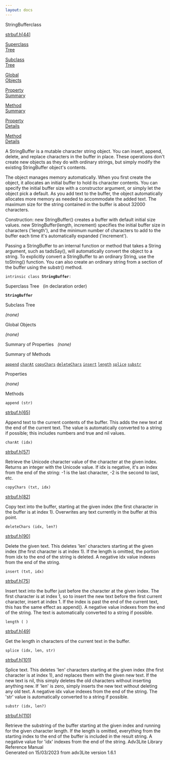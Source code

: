 ```yaml
---
layout: docs
---
```

<span class="title">StringBuffer</span><span class="type">class</span>

[strbuf.h](../file/strbuf.h.html)\[[44](../source/strbuf.h.html#44)\]

[Superclass  
Tree](#_SuperClassTree_)

[Subclass  
Tree](#_SubClassTree_)

[Global  
Objects](#_ObjectSummary_)

[Property  
Summary](#_PropSummary_)

[Method  
Summary](#_MethodSummary_)

[Property  
Details](#_Properties_)

[Method  
Details](#_Methods_)



A StringBuffer is a mutable character string object. You can insert,
append, delete, and replace characters in the buffer in place. These
operations don't create new objects as they do with ordinary strings,
but simply modify the existing StringBuffer object's contents.

The object manages memory automatically. When you first create the
object, it allocates an initial buffer to hold its character contents.
You can specify the initial buffer size with a constructor argument, or
simply let the object pick a default. As you add text to the buffer, the
object automatically allocates more memory as needed to accommodate the
added text. The maximum size for the string contained in the buffer is
about 32000 characters.

Construction: new StringBuffer() creates a buffer with default initial
size values. new StringBuffer(length, increment) specifies the initial
buffer size in characters ('length'), and the minimum number of
characters to add to the buffer each time it's automatically expanded
('increment').

Passing a StringBuffer to an internal function or method that takes a
String argument, such as tadsSay(), will automatically convert the
object to a string. To explicitly convert a StringBuffer to an ordinary
String, use the toString() function. You can also create an ordinary
string from a section of the buffer using the substr() method.

`intrinsic class `**`StringBuffer`**` : `



<span id="_SuperClassTree_"></span>



<span class="hdln">Superclass Tree</span>   (in declaration order)



**`StringBuffer`**  
<span id="_SubClassTree_"></span>



<span class="hdln">Subclass Tree</span>  



*(none)* <span id="_ObjectSummary_"></span>



<span class="hdln">Global Objects</span>  



*(none)* <span id="_PropSummary_"></span>



<span class="hdln">Summary of Properties</span>  
*(none)* <span id="_MethodSummary_"></span>



<span class="hdln">Summary of Methods</span>  



[`append`](#append) [`charAt`](#charAt) [`copyChars`](#copyChars) [`deleteChars`](#deleteChars) [`insert`](#insert) [`length`](#length) [`splice`](#splice) [`substr`](#substr)

<span id="_Properties_"></span>



<span class="hdln">Properties</span>  



*(none)* <span id="_Methods_"></span>



<span class="hdln">Methods</span>  



<span id="append"></span>

`append (str)`

[strbuf.h](../file/strbuf.h.html)\[[65](../source/strbuf.h.html#65)\]



Append text to the current contents of the buffer. This adds the new
text at the end of the current text. The value is automatically
converted to a string if possible; this includes numbers and true and
nil values.



<span id="charAt"></span>

`charAt (idx)`

[strbuf.h](../file/strbuf.h.html)\[[57](../source/strbuf.h.html#57)\]



Retrieve the Unicode character value of the character at the given
index. Returns an integer with the Unicode value. If idx is negative,
it's an index from the end of the string: -1 is the last character, -2
is the second to last, etc.



<span id="copyChars"></span>

`copyChars (txt, idx)`

[strbuf.h](../file/strbuf.h.html)\[[82](../source/strbuf.h.html#82)\]



Copy text into the buffer, starting at the given index (the first
character in the buffer is at index 1). Overwrites any text currently in
the buffer at this point.



<span id="deleteChars"></span>

`deleteChars (idx, len?)`

[strbuf.h](../file/strbuf.h.html)\[[90](../source/strbuf.h.html#90)\]



Delete the given text. This deletes 'len' characters starting at the
given index (the first character is at index 1). If the length is
omitted, the portion from idx to the end of the string is deleted. A
negative idx value indexes from the end of the string.



<span id="insert"></span>

`insert (txt, idx)`

[strbuf.h](../file/strbuf.h.html)\[[75](../source/strbuf.h.html#75)\]



Insert text into the buffer just before the character at the given
index. The first character is at index 1, so to insert the new text
before the first current character, insert at index 1. If the index is
past the end of the current text, this has the same effect as append().
A negative value indexes from the end of the string. The text is
automatically converted to a string if possible.



<span id="length"></span>

`length ( )`

[strbuf.h](../file/strbuf.h.html)\[[49](../source/strbuf.h.html#49)\]



Get the length in characters of the current text in the buffer.



<span id="splice"></span>

`splice (idx, len, str)`

[strbuf.h](../file/strbuf.h.html)\[[101](../source/strbuf.h.html#101)\]



Splice text. This deletes 'len' characters starting at the given index
(the first character is at index 1), and replaces them with the given
new text. If the new text is nil, this simply deletes the old characters
without inserting anything new. If 'len' is zero, simply inserts the new
text without deleting any old text. A negative idx value indexes from
the end of the string. The 'str' value is automatically converted to a
string if possible.



<span id="substr"></span>

`substr (idx, len?)`

[strbuf.h](../file/strbuf.h.html)\[[110](../source/strbuf.h.html#110)\]



Retrieve the substring of the buffer starting at the given index and
running for the given character length. If the length is omitted,
everything from the starting index to the end of the buffer is included
in the result string. A negative value for 'idx' indexes from the end of
the string.
Adv3Lite Library Reference Manual  
Generated on 15/03/2023 from adv3Lite version 1.6.1


